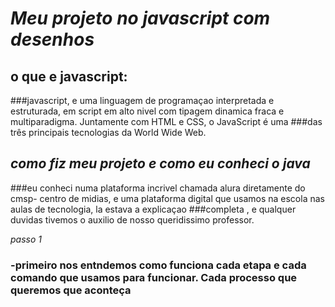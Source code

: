 # *Meu projeto no javascript com desenhos*
## o que e javascript:
###javascript, e uma linguagem de programaçao interpretada e estruturada, em script em alto nivel com tipagem dinamica fraca e multiparadigma. Juntamente com HTML e CSS, o JavaScript é uma ###das três principais tecnologias da World Wide Web. 

## *como fiz meu projeto e como eu conheci o java*
###eu conheci numa plataforma incrivel chamada alura diretamente do cmsp- centro de midias, e uma plataforma digital que usamos na escola nas aulas de tecnologia, la estava a explicaçao ###completa , e qualquer duvidas tivemos o auxilio de nosso queridissimo professor. 

*passo 1*
### -primeiro nos entndemos como funciona cada etapa e cada comando que usamos para funcionar. Cada processo que queremos que aconteça
